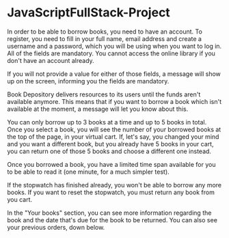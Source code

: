 # JavaScriptFullStack-Project

In order to be able to borrow books, you need to have an account. To register, you need to fill in your full name, email address and create
a username and a password, which you will be using when you want to log in. All of the fields are mandatory. You cannot access the online
library if you don't have an account already. 

If you will not provide a value for either of those fields, a message will show up on the screen, informing you the fields are mandatory. 

Book Depository delivers resources to its users until the funds aren't available anymore. This means that if you want to borrow a book
which isn't available at the moment, a message will let you know about this. 

You can only borrow up to 3 books at a time and up to 5 books in total. Once you select a book, you will see the number of your borrowed 
books at the top of the page, in your virtual cart. If, let's say, you changed your mind and you want a different book, but you already 
have 5 books in your cart, you can return one of those 5 books and choose a different one instead. 

Once you borrowed a book, you have a limited time span available for you to be able to read it (one minute, for a much simpler test). 

If the stopwatch has finished already, you won't be able to borrow any more books. If you want to reset the stopwatch, you must return any
book from you cart. 

In the "Your books" section, you can see more information regarding the book and the date that's due for the book to be returned. You can
also see your previous orders, down below. 

